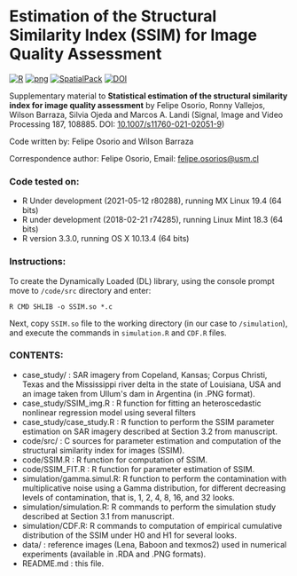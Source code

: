 # Estimation of the Structural Similarity Index (SSIM) for Image Quality Assessment 

[![R](https://img.shields.io/badge/Made%20with-R%20under%20development-success)](https://cran.r-project.org/)
[![png](https://img.shields.io/badge/png-0.1--7-red)](https://cran.r-project.org/package=png)
[![SpatialPack](https://img.shields.io/badge/SpatialPack-0.3--8196-red)](https://cran.r-project.org/package=SpatialPack)
[![DOI](https://img.shields.io/badge/DOI-10.1007/s11760-021-02051-9-blue)](https://doi.org/10.1007/s11760-021-02051-9)

Supplementary material to **Statistical estimation of the structural similarity index for image quality assessment** by Felipe Osorio, Ronny Vallejos, Wilson Barraza, Silvia Ojeda and Marcos A. Landi (Signal, Image and Video Processing 187, 108885. DOI: [10.1007/s11760-021-02051-9](https://doi.org/10.1007/s11760-021-02051-9))

Code written by: Felipe Osorio and Wilson Barraza

Correspondence author: Felipe Osorio, Email: felipe.osorios@usm.cl

### Code tested on:
- R Under development (2021-05-12 r80288), running MX Linux 19.4 (64 bits)
- R under development (2018-02-21 r74285), running Linux Mint 18.3 (64 bits)
- R version 3.3.0, running OS X 10.13.4 (64 bits)

### Instructions: 
To create the Dynamically Loaded (DL) library, using the console prompt move to `/code/src` directory and enter:

`R CMD SHLIB -o SSIM.so *.c`

Next, copy `SSIM.so` file to the working directory (in our case to `/simulation`), and execute the commands in `simulation.R` and `CDF.R` files.

### CONTENTS:
- case_study/ : SAR imagery from Copeland, Kansas; Corpus Christi, Texas and the Mississippi river delta in the state of Louisiana, USA and an image taken from Ullum's dam in Argentina (in .PNG format).
- case_study/SSIM_img.R : R function for fitting an heteroscedastic nonlinear regression model using several filters
- case_study/case_study.R : R function to perform the SSIM parameter estimation on SAR imagery described at Section 3.2 from manuscript.
- code/src/ : C sources for parameter estimation and computation of the structural similarity index for images (SSIM).
- code/SSIM.R : R function for computation of SSIM.
- code/SSIM_FIT.R : R function for parameter estimation of SSIM.
- simulation/gamma.simul.R: R function to perform the contamination with multiplicative noise using a Gamma distribution, for different decreasing levels of contamination, that is, 1, 2, 4, 8, 16, and 32 looks.
- simulation/simulation.R: R commands to perform the simulation study described at Section 3.1 from manuscript.
- simulation/CDF.R: R commands to computation of empirical cumulative distribution of the SSIM under H0 and H1 for several looks.
- data/ : reference images (Lena, Baboon and texmos2) used in numerical experiments (available in .RDA and .PNG formats).
- README.md : this file.

